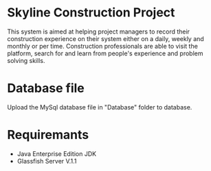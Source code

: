 # Skyline Construction Project
This system is aimed at helping project managers to record their construction experience on their system either on a daily, weekly and monthly or per time. Construction professionals are able to visit the platform, search for and learn from people's experience and problem solving skills.

# Database file
Upload the MySql database file in "Database" folder to database.

# Requiremants
- Java Enterprise Edition JDK
- Glassfish Server V.1.1
